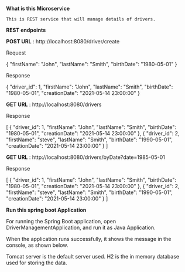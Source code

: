 **What is this Microservice**

    This is REST service that will manage details of drivers. 
    
**REST endpoints**


**POST URL** : http://localhost:8080/driver/create

Request

{
    "firstName": "John",
    "lastName": "Smith",
    "birthDate": "1980-05-01"
}

Response

{
    "driver_id": 1,
    "firstName": "John",
    "lastName": "Smith",
    "birthDate": "1980-05-01",
    "creationDate": "2021-05-14 23:00:00"
}


**GET URL** : http://localhost:8080/drivers

Response

[
    {
        "driver_id": 1,
        "firstName": "John",
        "lastName": "Smith",
        "birthDate": "1980-05-01",
        "creationDate": "2021-05-14 23:00:00"
    },
    {
        "driver_id": 2,
        "firstName": "steve",
        "lastName": "Smith",
        "birthDate": "1990-05-01",
        "creationDate": "2021-05-14 23:00:00"
    }
]


**GET URL** : http://localhost:8080/drivers/byDate?date=1985-05-01


Response

[
    {
        "driver_id": 1,
        "firstName": "John",
        "lastName": "Smith",
        "birthDate": "1980-05-01",
        "creationDate": "2021-05-14 23:00:00"
    },
    {
        "driver_id": 2,
        "firstName": "steve",
        "lastName": "Smith",
        "birthDate": "1990-05-01",
        "creationDate": "2021-05-14 23:00:00"
    }
]


**Run this spring boot Application**


For running the Spring Boot application, open DriverManagementApplication, and run it as Java Application.

When the application runs successfully, it shows the message in the console, as shown below.

Tomcat server is the default server used. 
H2 is the in memory database used for storing the data.
